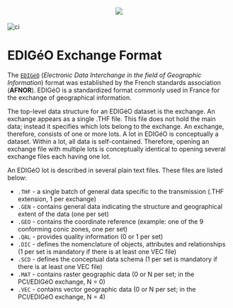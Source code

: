 <h1 align="center">
  <a href= "https://cadastre.data.gouv.fr/datasets/plan-cadastral-informatise">
  <img src="https://cadastre.data.gouv.fr/static/images/logos/cadastre.data.gouv.fr.svg">
  </a>
</h1>


![ci](https://github.com/duvenagep/edigeo/actions/workflows/main.yaml/badge.svg)


# EDIGéO Exchange Format

The [`EDIGéO`](https://www.data.gouv.fr/s/resources/plan-cadastral-informatise/20170906-150737/standard_edigeo_2013.pdf) (_Electronic Data Interchange in the field of Geographic Information_) format was established
by the French standards association (**AFNOR**). EDIGéO is a standardized format commonly used in France for
the exchange of geographical information.

The top-level data structure for an EDIGéO dataset is the exchange. An exchange appears as a single .THF file.
This file does not hold the main data; instead it specifies which lots belong to the exchange. An exchange,
therefore, consists of one or more lots. A lot in EDIGéO is conceptually a dataset. Within a lot, all data is
self-contained. Therefore, opening an exchange file with multiple lots is conceptually identical to opening
several exchange files each having one lot.

An EDIGéO lot is described in several plain text files. These files are listed below:
* `.THF` - a single batch of general data specific to the transmission (.THF extension, 1 per exchange)
* `.GEN` - contains general data indicating the structure and geographical extent of the data (one
per set)
* `.GEO` - contains the coordinate reference (example: one of the 9 conforming conic zones, one per set)
* `.QAL` - provides quality information (0 or 1 per set)
* `.DIC` - defines the nomenclature of objects, attributes and relationships (1 per set is mandatory
if there is at least one VEC file)
* `.SCD` - defines the conceptual data schema (1 per set is mandatory if there is at least one VEC file)
* `.MAT` - contains raster geographic data (0 or N per set; in the PCI/EDIGéO exchange, N = 0)
* `.VEC` - contains vector geographic data (0 or N per set; in the PCI/EDIGéO
exchange, N = 4)
